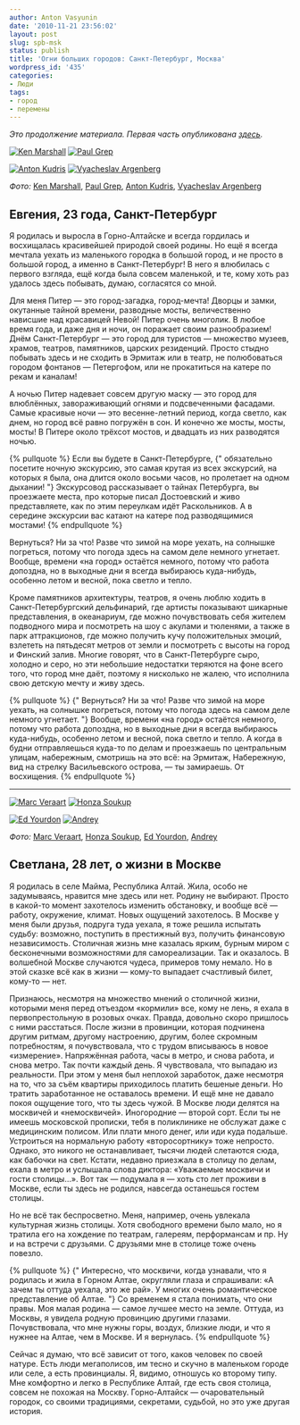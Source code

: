 ```yaml
---
author: Anton Vasyunin
date: '2010-11-21 23:56:02'
layout: post
slug: spb-msk
status: publish
title: 'Огни больших городов: Санкт-Петербург, Москва'
wordpress_id: '435'
categories:
- Люди
tags:
- город
- перемены
---
```


_Это продолжение материала. Первая часть опубликована [здесь][1]._

[![Ken Marshall](https://lh6.googleusercontent.com/-JgtjW-Rd5AE/Tp2MTFTUVzI/AAAAAAAAAVA/EWAIctbzzcU/s320/4024963027_8f67b6f0f9_z.jpg)][2]
[![Paul Grep](https://lh3.googleusercontent.com/-ob62X3f6oZ4/Tp2MSl0r8yI/AAAAAAAAAU4/JXk9m3bSrDE/s320/3451958785_ce4a206fe6_z.jpg)][3]

[![Anton Kudris](https://lh3.googleusercontent.com/-I7pLwzXXcXI/Tp2MSsIDIaI/AAAAAAAAAU8/TfQQ35N30X4/s320/2558416110_b9fa93a86e_z.jpg)][4]
[![Vyacheslav Argenberg](https://lh6.googleusercontent.com/-bCisf4Rdbvc/Tp2MSZJzzXI/AAAAAAAAAU0/REUKssjJC58/s320/2138374618_cc895804f5_z.jpg)][5]

_Фото:_ [Ken Marshall][2], [Paul Grep][3], [Anton Kudris][4], [Vyacheslav Argenberg][5]

## Евгения, 23 года, Санкт-Петербург

Я родилась и выросла в Горно-Алтайске и всегда гордилась и восхищалась
красивейшей природой своей родины. Но ещё я всегда мечтала уехать из
маленького городка в большой город, и не просто в большой город, а именно в
Санкт-Петербург! В него я влюбилась с первого взгляда, ещё когда была совсем
маленькой, и те, кому хоть раз удалось здесь побывать, думаю, согласятся со
мной.

Для меня Питер — это город-загадка, город-мечта! Дворцы и замки, окутанные
тайной времени, разводные мосты, величественно нависшие над красавицей Невой!
Питер очень многолик. В любое время года, и даже дня и ночи, он поражает своим
разнообразием! Днём Санкт-Петербург — это город для туристов — множество
музеев, храмов, театров, памятников, царских резиденций. Просто стыдно
побывать здесь и не сходить в Эрмитаж или в театр, не полюбоваться городом
фонтанов — Петергофом, или не прокатиться на катере по рекам и каналам!

А ночью Питер надевает совсем другую маску — это город для влюблённых,
завораживающий огнями и подсвеченными фасадами. Самые красивые ночи — это
весенне-летний период, когда светло, как днем, но город всё равно погружён в
сон. И конечно же мосты, мосты, мосты! В Питере около трёхсот мостов, и
двадцать из них разводятся ночью.

{% pullquote %}
Если вы будете в Санкт-Петербурге, {" обязательно посетите ночную экскурсию, это самая крутая из всех экскурсий, на которых я была, она длится около восьми часов, но пролетает на одном дыхании! "} Экскурсовод рассказывает о тайнах
Петербурга, вы проезжаете места, про которые писал Достоевский и живо
представляете, как по этим переулкам идёт Раскольников. А в середине экскурсии
вас катают на катере под разводящимися мостами!
{% endpullquote %}

Вернуться? Ни за что! Разве что зимой на море уехать, на солнышке погреться,
потому что погода здесь на самом деле немного угнетает. Вообще, времени «на
город» остаётся немного, потому что работа допоздна, но в выходные дни я
всегда выбираюсь куда-нибудь, особенно летом и весной, пока светло и тепло.

Кроме памятников архитектуры, театров, я очень люблю ходить в Санкт-Петербургский 
дельфинарий, где артисты показывают шикарные представления, в
океанариум, где можно почувствовать себя жителем подводного мира и посмотреть
на шоу с акулами и тюленями, а также в парк аттракционов, где можно получить
кучу положительных эмоций, взлететь на пятьдесят метров от земли и посмотреть
с высоты на город и Финский залив. Многие говорят, что в Санкт-Петербурге
сыро, холодно и серо, но эти небольшие недостатки теряются на фоне всего того,
что город мне даёт, поэтому я нисколько не жалею, что исполнила свою детскую
мечту и живу здесь.

{% pullquote %}
{" Вернуться? Ни за что! Разве что зимой на море уехать, на солнышке погреться, потому что погода здесь на самом деле немного угнетает. "} Вообще, времени «на город» остаётся немного, потому что работа допоздна, но в выходные дни я
всегда выбираюсь куда-нибудь, особенно летом и весной, пока светло и тепло. А
когда в будни отправляешься куда-то по делам и проезжаешь по центральным
улицам, набережным, смотришь на это всё: на Эрмитаж, Набережную, вид на
стрелку Васильевского острова, — ты замираешь. От восхищения.
{% endpullquote %}

* * *

[![Marc Veraart](https://lh4.googleusercontent.com/-RcYvDZ-z2HA/Tp2MOVhNgaI/AAAAAAAAAUw/A4RP74YeMm8/s320/5133020501_be85b086d3_z.jpg)][6]
[![Honza Soukup](https://lh3.googleusercontent.com/-gHH5b2hnwfY/Tp2MN1Va_UI/AAAAAAAAAUk/Zh3EVfJnAMs/s320/291741318_b37e5f3cba_z.jpg)][7]

[![Ed Yourdon](https://lh3.googleusercontent.com/-bwMxzf1ZAZY/Tp2MOC-N-wI/AAAAAAAAAUs/fyxrWIJTVKo/s320/2900486004_8fbf282a50_z.jpg)][8]
[![Andrey](https://lh3.googleusercontent.com/-WCzhCJ1J6nA/Tp2MN1deEgI/AAAAAAAAAUo/WpHPf8g_aDA/s320/1574804671_7c7d227ff1_z.jpg)][9]

_Фото:_ [Marc Veraart][6], [Honza Soukup][7], [Ed Yourdon][8], [Andrey][9]

## Светлана, 28 лет, о жизни в Москве

Я родилась в селе Майма, Республика Алтай. Жила, особо не задумываясь,
нравится мне здесь или нет. Родину не выбирают. Просто в какой-то момент
захотелось изменить обстановку, и вообще всё — работу, окружение, климат.
Новых ощущений захотелось. В Москве у меня были друзья, подруга туда уехала, я
тоже решила испытать судьбу: возможно, поступить в престижный вуз, получить
финансовую независимость. Столичная жизнь мне казалась ярким, бурным миром с
бесконечными возможностями для самореализации. Так и оказалось. В волшебной
Москве случаются чудеса, примеров тому немало. Но в этой сказке всё как в
жизни — кому-то выпадает счастливый билет, кому-то — нет.

Признаюсь, несмотря на множество мнений о столичной жизни, которыми меня перед
отъездом «кормили» все, кому не лень, я ехала в первопрестольную в розовых
очках. Правда, довольно скоро пришлось с ними расстаться. После жизни в
провинции, которая подчинена другим ритмам, другому настроению, другим, более
скромным потребностям, я почувствовала, что с трудом вписываюсь в новое
«измерение». Напряжённая работа, часы в метро, и снова работа, и снова метро.
Так почти каждый день. Я чувствовала, что выпадаю из реальности. При этом у
меня был неплохой заработок, даже несмотря на то, что за съём квартиры
приходилось платить бешеные деньги. Но тратить заработанное не оставалось
времени. И ещё мне не давало покоя ощущение того, что ты здесь чужой. В Москве
люди делятся на москвичей и «немосквичей». Иногородние — второй сорт. Если ты
не имеешь московской прописки, тебя в поликлинике не обслужат даже с
медицинским полисом. Или плати много денег, или иди куда подальше. Устроиться
на нормальную работу «второсортнику» тоже непросто. Однако, это никого не
останавливает, тысячи людей слетаются сюда, как бабочки на свет. Кстати,
недавно приезжала в столицу по делам, ехала в метро и услышала слова диктора:
«Уважаемые москвичи и гости столицы…». Вот так — подумала я — хоть сто лет
проживи в Москве, если ты здесь не родился, навсегда останешься гостем
столицы.

Но не всё так беспросветно. Меня, например, очень увлекала культурная жизнь
столицы. Хотя свободного времени было мало, но я тратила его на хождение по
театрам, галереям, перформансам и пр. Ну и на встречи с друзьями. С друзьями
мне в столице тоже очень повезло.

{% pullquote %}
{" Интересно, что москвичи, когда узнавали, что я родилась и жила в Горном Алтае, округляли глаза и спрашивали: «А зачем ты оттуда уехала, это же рай». У многих очень романтическое представление об Алтае. "} Со временем я стала понимать, что
они правы. Моя малая родина — самое лучшее место на земле. Оттуда, из Москвы,
я увидела родную провинцию другими глазами. Почувствовала, что мне нужны горы,
воздух, близкие люди, и что я нужнее на Алтае, чем в Москве. И я вернулась.
{% endpullquote %}

Сейчас я думаю, что всё зависит от того, каков человек по своей натуре. Есть
люди мегаполисов, им тесно и скучно в маленьком городе или селе, а есть
провинциалы. Я, видимо, отношусь ко второму типу. Мне комфортно и легко в
Республике Алтай, где есть своя столица, совсем не похожая на Москву. Горно-Алтайск 
— очаровательный городок, со своими традициями, секретами, судьбой, но
это уже другая история.

   [1]: /2010/11/16/nsk/
   [2]: http://www.flickr.com/photos/kenner116/4024963027/
   [3]: http://www.flickr.com/photos/16149921@N02/3451958785/
   [4]: http://www.flickr.com/photos/jodaka/2558416110/in/photostream/
   [5]: http://www.flickr.com/photos/argenberg/2138374618/
   [6]: http://www.flickr.com/photos/marcveraart/5133020501/
   [7]: http://www.flickr.com/photos/honzasoukup/291741318/in/photostream/
   [8]: http://www.flickr.com/photos/yourdon/2900486004/in/photostream/
   [9]: http://www.flickr.com/photos/akras/1574804671/

